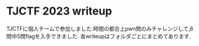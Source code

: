 # TJCTF 2023 writeup

TJCTFに個人チームで参加しました.時間の都合上pwn問のみチャレンジして,6問中5問flagを入手できました.
各writeupはフォルダごとにまとめてあります.